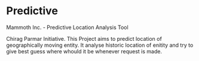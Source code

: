 # Predictive
Mammoth Inc. - Predictive Location Analysis Tool

Chirag Parmar Initiative.
This Project aims to predict location of geographically moving entity. It analyse historic location of enitity and try to give best guess where whould it be whenever request is made.
